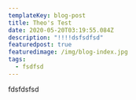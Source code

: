 ```yaml
---
templateKey: blog-post
title: Theo's Test
date: 2020-05-20T03:19:55.084Z
description: "!!!!dsfsdfsd"
featuredpost: true
featuredimage: /img/blog-index.jpg
tags:
  - fsdfsd
---
```

fdsfdsfsd